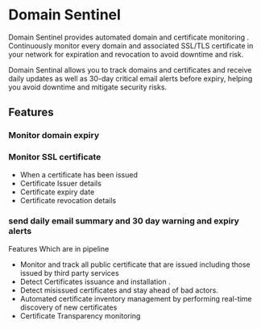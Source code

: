 
# Domain Sentinel

Domain Sentinel provides automated domain and certificate monitoring . Continuously monitor every domain and associated SSL/TLS certificate in your network for expiration and revocation to avoid downtime and risk.

Domain Sentinal allows you to track domains and certificates and receive daily updates as well as 30-day critical email alerts before expiry, helping you avoid downtime and mitigate security risks.

## Features

### Monitor domain expiry

### Monitor SSL certificate

- When a certificate has been issued
- Certificate Issuer details 
- Certificate expiry date 
- Certificate revocation details 

### send daily email summary and 30 day warning and expiry alerts
  

Features Which are in pipeline
-  Monitor and track all public certificate that are issued including those issued by third party services
-  Detect Certificates issuance and installation . 
-  Detect misissued certificates and stay ahead of bad actors.
-  Automated certificate inventory management by performing real-time discovery of new certificates
-  Certificate Transparency monitoring

  
